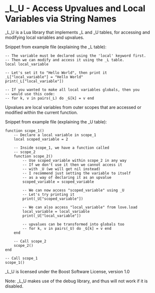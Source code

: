 # \_L\_U - Access Upvalues and Local Variables via String Names

\_L\_U is a Lua library that implements \_L and \_U tables, for accessing and modifying local variables and upvalues.

Snippet from example file (explaining the \_L table):

    -- The variable must be declared using the 'local' keyword first.
	-- Then we can modify and access it using the _L table.
	local local_variable
	
	-- Let's set it to "Hello World", then print it
	_L["local_variable"] = "Hello World"
	print(_L["local_variable"])
	
	-- If you wanted to make all local variables globals, then you
	-- would use this code:
	-- for k, v in pairs(_L) do _G[k] = v end

Upvalues are local variables from outer scopes that are accessed or modified within the current function.

Snippet from example file (explaining the \_U table):

    function scope_1()
		-- Declare a local variable in scope_1
		local scoped_variable = 2
		
		-- Inside scope_1, we have a function called
		-- scope_2
		function scope_2()
			-- Use scoped_variable within scope_2 in any way
			-- If we don't use it then we cannot access it
			-- with _U (we will get nil instead)
			-- I recommend just setting the variable to itself
			-- as a way of declaring it as an upvalue
			scoped_variable = scoped_variable
			
			-- We can now access "scoped_variable" using _U
			-- Let's try printing it
			print(_U["scoped_variable"])
			
			-- We can also access "local_variable" from love.load
			local_variable = local_variable
			print(_U["local_variable"])
			
			-- upvalues can be transformed into globals too
			-- for k, v in pairs(_U) do _G[k] = v end
		end
		
		-- Call scope_2
		scope_2()
	end
	
	-- Call scope_1
	scope_1()

\_L\_U is licensed under the Boost Software License, version 1.0

Note: \_L\_U makes use of the debug library, and thus will not work if it is disabled.